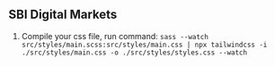 ## SBI Digital Markets

1. Compile your css file, run command:
`sass --watch src/styles/main.scss:src/styles/main.css | npx tailwindcss -i ./src/styles/main.css -o ./src/styles/styles.css --watch`